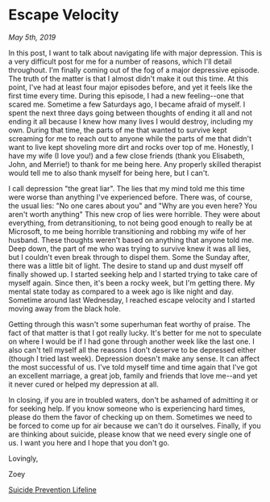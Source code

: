 # Escape Velocity

*May 5th, 2019*

In this post, I want to talk about navigating life with major depression. This is a very difficult post for me for a number of reasons, which I'll detail throughout. I'm finally coming out of the fog of a major depressive episode. The truth of the matter is that I almost didn't make it out this time. At this point, I've had at least four major episodes before, and yet it feels like the first time every time. During this episode, I had a new feeling--one that scared me. Sometime a few Saturdays ago, I became afraid of myself. I spent the next three days going between thoughts of ending it all and not ending it all because I knew how many lives I would destroy, including my own. During that time, the parts of me that wanted to survive kept screaming for me to reach out to anyone while the parts of me that didn't want to live kept shoveling more dirt and rocks over top of me. Honestly, I have my wife (I love you!) and a few close friends (thank you Elisabeth, John, and Merrie!) to thank for me being here. Any properly skilled therapist would tell me to also thank myself for being here, but I can't.

I call depression "the great liar". The lies that my mind told me this time were worse than anything I've experienced before. There was, of course, the usual lies: "No one cares about you" and "Why are you even here? You aren't worth anything" This new crop of lies were horrible. They were about everything, from detransitioning, to not being good enough to really be at Microsoft, to me being horrible transitioning and robbing my wife of her husband. These thoughts weren't based on anything that anyone told me. Deep down, the part of me who was trying to survive knew it was all lies, but I couldn't even break through to dispel them. Some the Sunday after, there was a little bit of light. The desire to stand up and dust myself off finally showed up. I started seeking help and I started trying to take care of myself again. Since then, it's been a rocky week, but I'm getting there. My mental state today as compared to a week ago is like night and day. Sometime around last Wednesday, I reached escape velocity and I started moving away from the black hole.

Getting through this wasn't some superhuman feat worthy of praise. The fact of that matter is that I got really lucky. It's better for me not to speculate on where I would be if I had gone through another week like the last one. I also can't tell myself all the reasons I don't deserve to be depressed either (though I tried last week). Depression doesn't make any sense. It can affect the most successful of us. I've told myself time and time again that I've got an excellent marriage, a great job, family and friends that love me--and yet it never cured or helped my depression at all.

In closing, if you are in troubled waters, don't be ashamed of admitting it or for seeking help. If you know someone who is experiencing hard times, please do them the favor of checking up on them. Sometimes we need to be forced to come up for air because we can't do it ourselves. Finally, if you are thinking about suicide, please know that we need every single one of us. I want you here and I hope that you don't go.

Lovingly,

Zoey

[Suicide Prevention Lifeline](http://suicidepreventionlifeline.org/)
